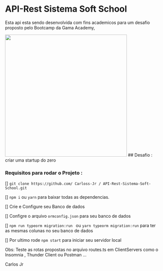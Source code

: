 # API-Rest Sistema Soft School

Esta api esta sendo desenvolvida com fins academicos para um desafio proposto pelo Bootcamp da Gama Academy, 
 
<img src="(https://github.com/Carloss-Jr/API-Rest-Sistema-Soft-School/blob/main/images/SS.png)" width="400px" />
## Desafio : criar uma startup do zero

### Requisitos para rodar o Projeto :
 
 [] `git clone https://github.com/ Carloss-Jr / API-Rest-Sistema-Soft-School.git`
 
 [] `npm i` ou `yarn` para baixar todas as dependencias.
 
 [] Crie e Configure seu Banco de dados 
 
 [] Configre o arquivo `ormconfig.json` para seu banco de dados
 
 [] `npm run typeorm migration:run ` ou 
  	`yarn typeorm migration:run` para ter as mesmas colunas no seu banco de dados

  []  Por ultimo rode `npm start` para iniciar seu servidor local

  Obs: Teste as rotas propostas no arquivo routes.ts em  ClientServers como o Insomnia , Thunder Client ou Postman ...
 
Carlos Jr
